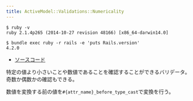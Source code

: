 ```yaml
---
title: ActiveModel::Validations::Numericality
---
```


```
$ ruby -v
ruby 2.1.4p265 (2014-10-27 revision 48166) [x86_64-darwin14.0]
```

```
$ bundle exec ruby -r rails -e 'puts Rails.version'
4.2.0
```

* [ソースコード](https://github.com/rails/rails/blob/v4.2.0/activemodel/lib/active_model/validations/numericality.rb)

特定の値より小さいことや数値であることを確認することができるバリデータ。
奇数か偶数かの確認もできる。

数値を変換する前の値を`#{attr_name}_before_type_cast`で変換を行う。
